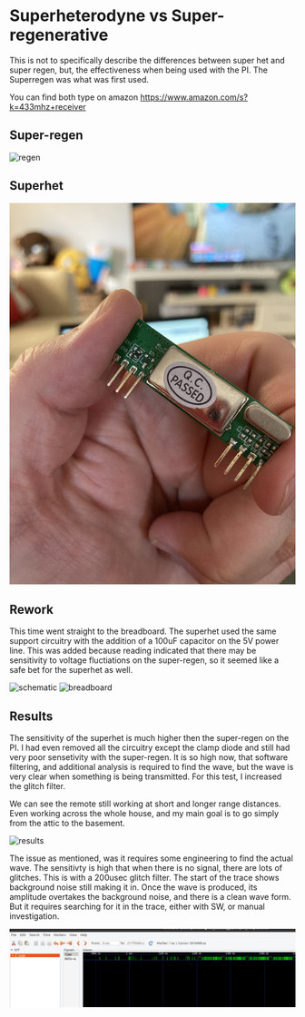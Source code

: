 # Superheterodyne vs Super-regenerative

This is not to specifically describe the differences between super het and super regen, but, the effectiveness when being used with the PI.  The Superregen was what was first used.

You can find both type on amazon https://www.amazon.com/s?k=433mhz+receiver

## Super-regen
![regen](../202008150100/images/433mhz_module_display.jpg)

## Superhet
![het](./images/superhet.jpg)

## Rework

This time went straight to the breadboard.  The superhet used the same support circuitry with the addition of a 100uF capacitor on the 5V power line.  This was added because reading indicated that there may be sensitivity to voltage fluctiations on the super-regen, so it seemed like a safe bet for the superhet as well.

![schematic](./images/schematic.jpg)
![breadboard](./images/breadboard.jpg)

## Results

The sensitivity of the superhet is much higher then the super-regen on the PI.  I had even removed all the circuitry except the clamp diode and still had very poor sensetivity with the super-regen.  It is so high now, that software filtering, and additional analysis is required to find the wave, but the wave is very clear when something is being transmitted.  For this test, I increased the glitch filter.

We can see the remote still working at short and longer range distances.  Even working across the whole house, and my main goal is to go simply from the attic to the basement.

![results](./images/results.jpg)

The issue as mentioned, was it requires some engineering to find the actual wave.  The sensitivty is high that when there is no signal, there are lots of glitches.  This is with a 200usec glitch filter.  The start of the trace shows background noise still making it in.  Once the wave is produced, its amplitude overtakes the background noise, and there is a clean wave form.  But it requires searching for it in the trace, either with SW, or manual investigation.

![waveform](./images/waveform.png)